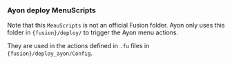 ### Ayon deploy MenuScripts

Note that this `MenuScripts` is not an official Fusion folder.
Ayon only uses this folder in `{fusion}/deploy/` to trigger the Ayon menu actions.

They are used in the actions defined in `.fu` files in `{fusion}/deploy_ayon/Config`.
